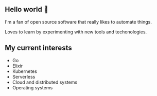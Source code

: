 ## Hello world 👋

I'm a fan of open source software that really likes to automate things.

Loves to learn by experimenting with new tools and techonologies.

## My current interests
- Go
- Elixir
- Kubernetes
- Serverless
- Cloud and distributed systems
- Operating systems
